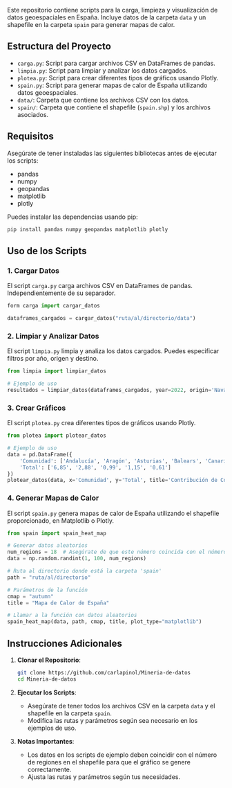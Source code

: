 Este repositorio contiene scripts para la carga, limpieza y visualización de datos geoespaciales en España. Incluye datos de la carpeta `data` y un shapefile en la carpeta `spain` para generar mapas de calor.

## Estructura del Proyecto

- `carga.py`: Script para cargar archivos CSV en DataFrames de pandas.
- `limpia.py`: Script para limpiar y analizar los datos cargados.
- `plotea.py`: Script para crear diferentes tipos de gráficos usando Plotly.
- `spain.py`: Script para generar mapas de calor de España utilizando datos geoespaciales.
- `data/`: Carpeta que contiene los archivos CSV con los datos.
- `spain/`: Carpeta que contiene el shapefile (`spain.shp`) y los archivos asociados.

## Requisitos

Asegúrate de tener instaladas las siguientes bibliotecas antes de ejecutar los scripts:

- pandas
- numpy
- geopandas
- matplotlib
- plotly

Puedes instalar las dependencias usando pip:

```bash
pip install pandas numpy geopandas matplotlib plotly
```

## Uso de los Scripts

### 1. Cargar Datos

El script `carga.py` carga archivos CSV en DataFrames de pandas. Independientemente de su separador.

```python
form carga import cargar_datos

dataframes_cargados = cargar_datos("ruta/al/directorio/data")
```

### 2. Limpiar y Analizar Datos

El script `limpia.py` limpia y analiza los datos cargados. Puedes especificar filtros por año, origen y destino.

```python
from limpia import limpiar_datos

# Ejemplo de uso
resultados = limpiar_datos(dataframes_cargados, year=2022, origin='Navarra', destiny='Alicante')
```

### 3. Crear Gráficos

El script `plotea.py` crea diferentes tipos de gráficos usando Plotly.

```python
from plotea import plotear_datos

# Ejemplo de uso
data = pd.DataFrame({
    'Comunidad': ['Andalucía', 'Aragón', 'Asturias', 'Balears', 'Canarias'],
    'Total': ['6,85', '2,88', '0,99', '1,15', '0,61']
})
plotear_datos(data, x='Comunidad', y='Total', title='Contribución de Comunidades', xlabel='Comunidad', ylabel='Total', chart_type='bar')
```

### 4. Generar Mapas de Calor

El script `spain.py` genera mapas de calor de España utilizando el shapefile proporcionado, en Matplotlib o Plotly.

```python
from spain import spain_heat_map

# Generar datos aleatorios
num_regions = 18  # Asegúrate de que este número coincida con el número de regiones en tu shapefile
data = np.random.randint(1, 100, num_regions)

# Ruta al directorio donde está la carpeta 'spain'
path = "ruta/al/directorio"

# Parámetros de la función
cmap = "autumn"
title = "Mapa de Calor de España"

# Llamar a la función con datos aleatorios
spain_heat_map(data, path, cmap, title, plot_type="matplotlib")
```

## Instrucciones Adicionales

1. **Clonar el Repositorio**:
   ```bash
   git clone https://github.com/carlapinol/Mineria-de-datos
   cd Mineria-de-datos
   ```

2. **Ejecutar los Scripts**:
   - Asegúrate de tener todos los archivos CSV en la carpeta `data` y el shapefile en la carpeta `spain`.
   - Modifica las rutas y parámetros según sea necesario en los ejemplos de uso.

3. **Notas Importantes**:
   - Los datos en los scripts de ejemplo deben coincidir con el número de regiones en el shapefile para que el gráfico se genere correctamente.
   - Ajusta las rutas y parámetros según tus necesidades.

